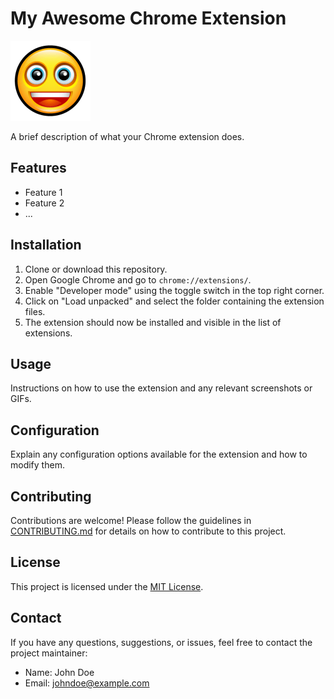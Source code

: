 # My Awesome Chrome Extension

![Extension Logo](./images/logo.png)

A brief description of what your Chrome extension does.

## Features

- Feature 1
- Feature 2
- ...

## Installation

1. Clone or download this repository.
2. Open Google Chrome and go to `chrome://extensions/`.
3. Enable "Developer mode" using the toggle switch in the top right corner.
4. Click on "Load unpacked" and select the folder containing the extension files.
5. The extension should now be installed and visible in the list of extensions.

## Usage

Instructions on how to use the extension and any relevant screenshots or GIFs.

## Configuration

Explain any configuration options available for the extension and how to modify them.

## Contributing

Contributions are welcome! Please follow the guidelines in [CONTRIBUTING.md](./CONTRIBUTING.md) for details on how to contribute to this project.

## License

This project is licensed under the [MIT License](./LICENSE).

## Contact

If you have any questions, suggestions, or issues, feel free to contact the project maintainer:

- Name: John Doe
- Email: johndoe@example.com

